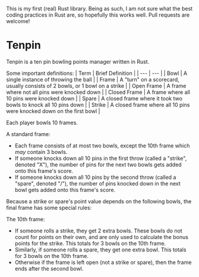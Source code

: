 This is my first (real) Rust library. Being as such, I am not sure what the best coding practices in Rust are, so hopefully this works well. Pull requests are welcome!

# Tenpin

Tenpin is a ten pin bowling points manager written in Rust.

Some important definitions:
| Term | Brief Definition |
| --- | --- |
| Bowl | A single instance of throwing the ball |
| Frame | A "turn" on a scorecard, usually consists of 2 bowls, or 1 bowl on a strike |
| Open Frame | A frame where not all pins were knocked down |
| Closed Frame | A frame where all 10 pins were knocked down |
| Spare | A closed frame where it took two bowls to knock all 10 pins down |
| Strike | A closed frame where all 10 pins were knocked down on the first bowl |

Each player bowls 10 frames.

A standard frame:
 * Each frame consists of at most two bowls, except the 10th frame which _may_ contain 3 bowls.
 * If someone knocks down all 10 pins in the first throw (called a "strike", denoted "X"), the number of pins for the next two bowls gets added onto this frame's score.
 * If someone knocks down all 10 pins by the second throw (called a "spare", denoted "/"), the number of pins knocked down in the next bowl gets added onto this frame's score.

Because a strike or spare's point value depends on the following bowls, the final frame has some special rules:

The 10th frame:
 * If someone rolls a strike, they get 2 extra bowls. These bowls do not count for points on their own, and are only used to calculate the bonus points for the strike. This totals for 3 bowls on the 10th frame.
 * Similarly, if someone rolls a spare, they get one extra bowl. This totals for 3 bowls on the 10th frame.
 * Otherwise if the frame is left open (not a strike or spare), then the frame ends after the second bowl.
